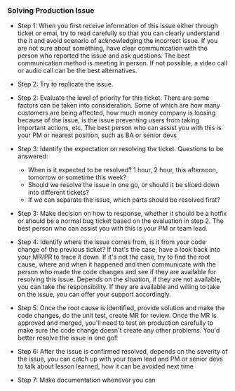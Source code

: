 ### Solving Production Issue

- Step 1: When you first receive information of this issue either through ticket or emai, try to read carefully so that you can clearly understand the it and avoid scenario of acknowledging the incorrect issue. If you are not sure about something, have clear communication with the person who reported the issue and ask questions. The best communication method is meeting in person. If not possible, a video call or audio call can be the best alternatives.

- Step 2: Try to replicate the issue.

- Step 2: Evaluate the level of priority for this ticket. There are some factors can be taken into consideration. Some of which are how many customers are being affected, how much money company is loosing because of the issue, is the issue preventing users from taking important actions, etc. The best person who can assist you with this is your PM or nearest position, such as BA or senior devs

- Step 3: Identify the expectation on resolving the ticket. Questions to be answered:

  - When is it expected to be resolved? 1 hour, 2 hour, this afternoon, tomorrow or sometime this week?
  - Should we resolve the issue in one go, or should it be sliced down into different tickets?
  - If we can separate the issue, which parts should be resolved first?

- Step 3: Make decision on how to response, whether it should be a hotfix or should be a normal bug ticket based on the evaluation in step 2. The best person who can assist you with this is your PM or team lead.

- Step 4: Identify where the issue comes from, is it from your code change of the previous ticket? If that's the case, have a look back into your MR/PR to trace it down. If it's not the case, try to find the root cause, where and when it happened and then communicate with the person who made the code changes and see if they are available for resolving this issue. Depends on the situation, if they are not available, you can take the responsibility. If they are available and willing to take on the issue, you can offer your support accordingly.

- Step 5: Once the root cause is identified, provide solution and make the code changes, do the unit test, create MR for review. Once the MR is approved and merged, you'll need to test on production carefully to make sure the code change doesn't create any other problems. You'd better resolve the issue in one go!!

- Step 6: After the issue is confirmed resolved, depends on the severity of the issue, you can catch up with your team lead and PM or senior devs to talk about lesson learned, how it can be avoided next time

- Step 7: Make documentation whenever you can
